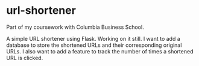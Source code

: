 # url-shortener

Part of my coursework with Columbia Business School.

A simple URL shortener using Flask. Working on it still. I want to add a database to store the shortened URLs and their corresponding original URLs. I also want to add a feature to track the number of times a shortened URL is clicked.
